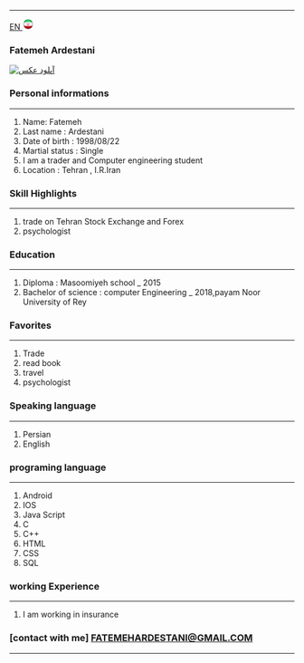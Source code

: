 
---
[EN](index.md)<a class="pt-trigger" href="index" data-animation="62"> <img src="img/Iran.png" width="20" height="20"/></a>

### Fatemeh Ardestani
<a href="https://uupload.ir/" target="_blank"><img src="https://uupload.ir/files/nyu1_۲۰۲۱۰۱۱۱_۲۰۴۸۴۲.jpg" border="0" alt="آپلود عکس" /></a>

### Personal informations

---
<ol>
  <li> Name: Fatemeh</li>
  <li> Last name : Ardestani</li>
  <li> Date of birth : 1998/08/22</li>
  <li> Martial status : Single</li>
  <li> I am a trader and Computer engineering student</li>
  <li> Location : Tehran , I.R.Iran</li>
</ol>


### Skill Highlights

---
<ol>
  <li> trade on Tehran Stock Exchange and Forex</li>
  <li>psychologist</li>
</ol>

### Education

---
<ol>
<li> Diploma : Masoomiyeh school
  _ 2015</li>
<li> Bachelor of science : computer Engineering
  _ 2018,payam Noor University of Rey </li>
</ol>

### Favorites

---
<ol>
  <li> Trade</li>
  <li> read book</li>
  <li> travel </li>
  <li> psychologist</li>
</ol>

### Speaking language

---
<ol> 
  <li> Persian</li>
  <li> English</li>
</ol>

### programing language

---
<ol>
 <li> Android</li>
 <li> IOS</li>
 <li> Java Script</li>
 <li> C</li>
 <li> C++</li>
 <li> HTML</li>
 <li> CSS</li>
 <li> SQL</li>
</ol>

### working Experience

---
<ol>
  <li> I am working in insurance </li>
</ol>

### [contact with me] FATEMEHARDESTANI@GMAIL.COM


--- 

